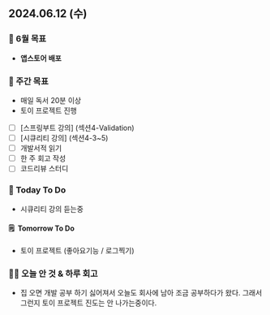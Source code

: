 ## 2024.06.12 (수)

### 📍 6월 목표

- **앱스토어 배포**
  <br/>

### 📎 주간 목표

- 매일 독서 20분 이상
- 토이 프로젝트 진행
- [ ] [스프링부트 강의] (섹션4-Validation)
- [ ] [시큐리티 강의] (섹션4-3~5)
- [ ] 개발서적 읽기
- [ ] 한 주 회고 작성
- [ ] 코드리뷰 스터디
  <br/>

### 📎 Today To Do

- 시큐리티 강의 듣는중
  <br/>

#### 🗒️  Tomorrow To Do

- 토이 프로젝트 (좋아요기능 / 로그찍기)
  <br/>

### 👊🏻 오늘 안 것 & 하루 회고

- 집 오면 개발 공부 하기 싫어져서 오늘도 회사에 남아 조금 공부하다가 왔다. 그래서 그런지 토이 프로젝트 진도는 안 나가는중이다.